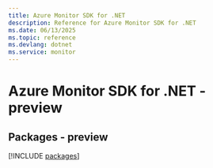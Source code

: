 ```yaml
---
title: Azure Monitor SDK for .NET
description: Reference for Azure Monitor SDK for .NET
ms.date: 06/13/2025
ms.topic: reference
ms.devlang: dotnet
ms.service: monitor
---
```

# Azure Monitor SDK for .NET - preview
## Packages - preview
[!INCLUDE [packages](monitor-index.md)]